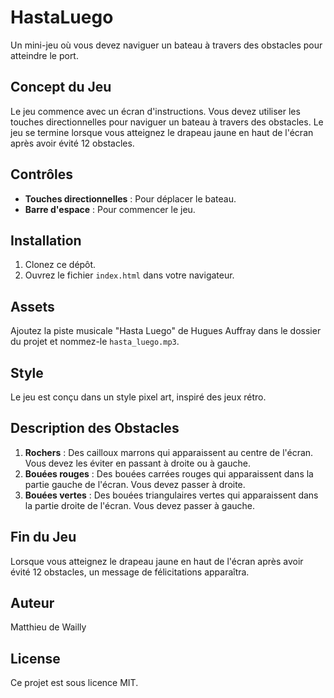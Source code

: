 # HastaLuego

Un mini-jeu où vous devez naviguer un bateau à travers des obstacles pour atteindre le port.

## Concept du Jeu

Le jeu commence avec un écran d'instructions. Vous devez utiliser les touches directionnelles pour naviguer un bateau à travers des obstacles. Le jeu se termine lorsque vous atteignez le drapeau jaune en haut de l'écran après avoir évité 12 obstacles.

## Contrôles

- **Touches directionnelles** : Pour déplacer le bateau.
- **Barre d'espace** : Pour commencer le jeu.

## Installation

1. Clonez ce dépôt.
2. Ouvrez le fichier `index.html` dans votre navigateur.

## Assets

Ajoutez la piste musicale "Hasta Luego" de Hugues Auffray dans le dossier du projet et nommez-le `hasta_luego.mp3`.

## Style

Le jeu est conçu dans un style pixel art, inspiré des jeux rétro.

## Description des Obstacles

1. **Rochers** : Des cailloux marrons qui apparaissent au centre de l'écran. Vous devez les éviter en passant à droite ou à gauche.
2. **Bouées rouges** : Des bouées carrées rouges qui apparaissent dans la partie gauche de l'écran. Vous devez passer à droite.
3. **Bouées vertes** : Des bouées triangulaires vertes qui apparaissent dans la partie droite de l'écran. Vous devez passer à gauche.

## Fin du Jeu

Lorsque vous atteignez le drapeau jaune en haut de l'écran après avoir évité 12 obstacles, un message de félicitations apparaîtra.

## Auteur

Matthieu de Wailly

## License

Ce projet est sous licence MIT.
